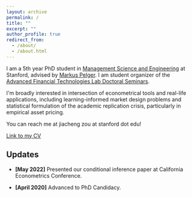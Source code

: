 ```yaml
---
layout: archive
permalink: /
title: ""
excerpt: ""
author_profile: true
redirect_from: 
  - /about/
  - /about.html
---
```

I am a 5th year PhD student in [Management Science and Engineering](https://msande.stanford.edu/) at Stanford, advised by [Markus Pelger](https://mpelger.people.stanford.edu/). I am student organizer of the [Advanced Financial Technologies Lab Doctoral Seminars](https://fintech.stanford.edu/events/doctoral-seminars). 

I'm broadly interested in intersection of econometrical tools and real-life applications, including learning-informed market design problems and statistical formulation of the academic replication crisis, particularly in empirical asset pricing.

You can reach me at jiacheng zou at stanford dot edu!

[Link to my CV](https://drive.google.com/file/d/1JpwM2UUtm8bvMU090gdG5jjB63Kvvg-g/view?usp=sharing)

Updates
------
* **[May 2022]** Presented our conditional inference paper at California Econometrics Conference.

* **[April 2020]** Advanced to PhD Candidacy.
